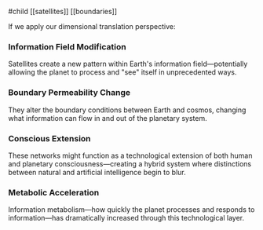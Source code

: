 #child [[satellites]] [[boundaries]]

If we apply our dimensional translation perspective:

### Information Field Modification

Satellites create a new pattern within Earth's information field—potentially allowing the planet to process and "see" itself in unprecedented ways.

### Boundary Permeability Change

They alter the boundary conditions between Earth and cosmos, changing what information can flow in and out of the planetary system.

### Conscious Extension

These networks might function as a technological extension of both human and planetary consciousness—creating a hybrid system where distinctions between natural and artificial intelligence begin to blur.

### Metabolic Acceleration

Information metabolism—how quickly the planet processes and responds to information—has dramatically increased through this technological layer.